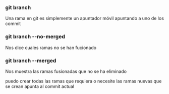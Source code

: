### git branch
Una rama en git es simplemente un apuntador móvil apuntando a uno de los commit


### git branch --no-merged
Nos dice cuales ramas no se han fucionado

### git branch --merged
Nos muestra las ramas fusionadas que no se ha eliminado

puedo crear todas las ramas que requiera o necesite 
las ramas nuevas que se crean apunta al commit actual

